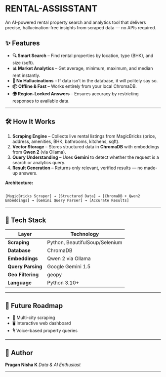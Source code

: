 # RENTAL-ASSISSTANT
An AI-powered rental property search and analytics tool that delivers precise, hallucination-free insights from scraped data — no APIs required.


## ✨ Features

- **🔍 Smart Search** – Find rental properties by location, type (BHK), and size (sqft).
- **📊 Market Analytics** – Get average, minimum, maximum, and median rent instantly.
- **🚫 No Hallucinations** – If data isn’t in the database, it will politely say so.
- **📦 Offline & Fast** – Works entirely from your local ChromaDB.
- **🌍 Region-Locked Answers** – Ensures accuracy by restricting responses to available data.

---

## 🛠️ How It Works

1. **Scraping Engine** – Collects live rental listings from MagicBricks (price, address, amenities, BHK, bathrooms, kitchens, sqft).
2. **Vector Storage** – Stores structured data in **ChromaDB** with embeddings from **Qwen 2** (via Ollama).
3. **Query Understanding** – Uses **Gemini** to detect whether the request is a search or analytics query.
4. **Result Generation** – Returns only relevant, verified results — no made-up answers.

**Architecture:**
```

[MagicBricks Scraper] → [Structured Data] → [ChromaDB + Qwen2 Embeddings] → [Gemini Query Parser] → [Accurate Results]

````

---

## 📂 Tech Stack

| Layer            | Technology |
|------------------|------------|
| **Scraping**     | Python, BeautifulSoup/Selenium |
| **Database**     | ChromaDB |
| **Embeddings**   | Qwen 2 via Ollama |
| **Query Parsing**| Google Gemini 1.5 |
| **Geo Filtering**| geopy |
| **Language**     | Python 3.10+ |


---

## 🚀 Future Roadmap

* 📍 Multi-city scraping
* 🖥️ Interactive web dashboard
* 🎙️ Voice-based property queries

---

## 📌 Author

**Pragan Nisha K**
*Data & AI Enthusiast*

---
